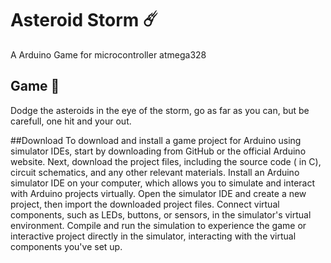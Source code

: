 # Asteroid Storm ☄️

A Arduino Game for microcontroller atmega328

## Game 🚀 
Dodge the asteroids in the eye of the storm, go as far as you can, but be carefull, one hit and your out.

##Download
To download and install a game project for Arduino using simulator IDEs, start by downloading from GitHub or the official Arduino website. Next, download the project files, including the source code ( in C), circuit schematics, and any other relevant materials. Install an Arduino simulator IDE on your computer, which allows you to simulate and interact with Arduino projects virtually. Open the simulator IDE and create a new project, then import the downloaded project files. Connect virtual components, such as LEDs, buttons, or sensors, in the simulator's virtual environment. Compile and run the simulation to experience the game or interactive project directly in the simulator, interacting with the virtual components you've set up. 
